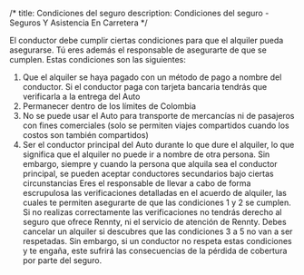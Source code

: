 /*title: Condiciones del segurodescription: Condiciones del seguro - Seguros Y Asistencia En Carretera*/El conductor debe cumplir ciertas condiciones para que el alquiler pueda asegurarse. Tú eres además el responsable de asegurarte de que se cumplen. Estas condiciones son las siguientes:1.	Que el alquiler se haya pagado con un método de pago a nombre del conductor. Si el conductor paga con tarjeta bancaria tendrás que verificarla a la entrega del Auto2.	Permanecer dentro de los límites de Colombia3.	No se puede usar el Auto para transporte de mercancías ni de pasajeros con fines comerciales (solo se permiten viajes compartidos cuando los costos son también compartidos)4.	Ser el conductor principal del Auto durante lo que dure el alquiler, lo que significa que el alquiler no puede ir a nombre de otra persona. Sin embargo, siempre y cuando la persona que alquila sea el conductor principal, se pueden aceptar conductores secundarios bajo ciertas circunstanciasEres el responsable de llevar a cabo de forma escrupulosa las verificaciones detalladas en el acuerdo de alquiler, las cuales te permiten asegurarte de que las condiciones 1 y 2 se cumplen. Si no realizas correctamente las verificaciones no tendrás derecho al seguro que ofrece Rennty, ni el servicio de atención de Rennty.Debes cancelar un alquiler si descubres que las condiciones 3 a 5 no van a ser respetadas. Sin embargo, si un conductor no respeta estas condiciones y te engaña, este sufrirá las consecuencias de la pérdida de cobertura por parte del seguro.